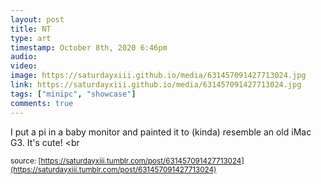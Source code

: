 ```yaml
---
layout: post
title: NT
type: art
timestamp: October 8th, 2020 6:46pm
audio: 
video: 
image: https://saturdayxiii.github.io/media/631457091427713024.jpg
link: https://saturdayxiii.github.io/media/631457091427713024.jpg
tags: ["minipc", "showcase"]
comments: true
---
```

I put a pi in a baby monitor and painted it to (kinda) resemble an old iMac G3. It's cute!
<br 
  
<small>source: [https://saturdayxiii.tumblr.com/post/631457091427713024](https://saturdayxiii.tumblr.com/post/631457091427713024)</small>